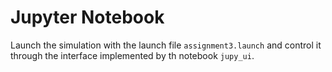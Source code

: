 # Jupyter Notebook

Launch the simulation with the launch file ``assignment3.launch`` and control it through the interface implemented by th notebook ``jupy_ui``.
